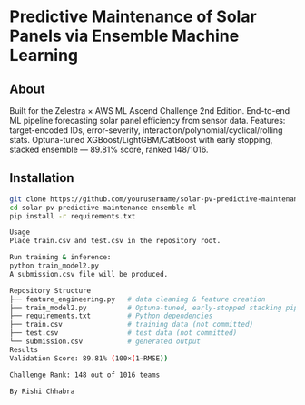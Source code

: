 # Predictive Maintenance of Solar Panels via Ensemble Machine Learning

## About
Built for the Zelestra × AWS ML Ascend Challenge 2nd Edition. End-to-end ML pipeline forecasting solar panel efficiency from sensor data. Features: target-encoded IDs, error-severity, interaction/polynomial/cyclical/rolling stats. Optuna-tuned XGBoost/LightGBM/CatBoost with early stopping, stacked ensemble — 89.81% score, ranked 148/1016.

## Installation
```bash
git clone https://github.com/yourusername/solar-pv-predictive-maintenance-ensemble-ml.git
cd solar-pv-predictive-maintenance-ensemble-ml
pip install -r requirements.txt

Usage
Place train.csv and test.csv in the repository root.

Run training & inference:
python train_model2.py
A submission.csv file will be produced.

Repository Structure
├── feature_engineering.py   # data cleaning & feature creation
├── train_model2.py          # Optuna-tuned, early-stopped stacking pipeline
├── requirements.txt         # Python dependencies
├── train.csv                # training data (not committed)
├── test.csv                 # test data (not committed)
└── submission.csv           # generated output
Results
Validation Score: 89.81% (100×(1−RMSE))

Challenge Rank: 148 out of 1016 teams

By Rishi Chhabra
